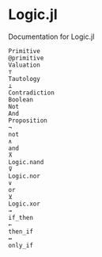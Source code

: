# Logic.jl

Documentation for Logic.jl
```@docs
Primitive
@primitive
Valuation
⊤
Tautology
⊥
Contradiction
Boolean
Not
And
Proposition
¬
not
∧
and
⊼
Logic.nand
⊽
Logic.nor
∨
or
⊻
Logic.xor
→
if_then
←
then_if
↔
only_if
```